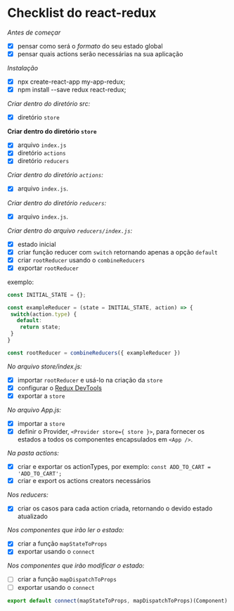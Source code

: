 # Checklist do react-redux

*Antes de começar*
- [x] pensar como será o *formato* do seu estado global
- [x] pensar quais actions serão necessárias na sua aplicação

*Instalação*
- [x] npx create-react-app my-app-redux;
- [x] npm install --save redux react-redux;

*Criar dentro do diretório src:*
- [x] diretório `store`

**Criar dentro do diretório `store`**
- [x] arquivo `index.js`
- [x] diretório `actions`
- [x] diretório `reducers`

*Criar dentro do diretório `actions`:*
- [x] arquivo `index.js`.

*Criar dentro do diretório `reducers`:*
- [x] arquivo `index.js`.

*Criar dentro do arquivo `reducers/index.js`:*
- [x] estado inicial
- [x] criar função reducer com `switch` retornando apenas a opção `default`
- [x] criar `rootReducer` usando o `combineReducers`
- [x] exportar `rootReducer`

exemplo:

```js
const INITIAL_STATE = {};

const exampleReducer = (state = INITIAL_STATE, action) => {
 switch(action.type) {
   default:
    return state;
 }
}

const rootReducer = combineReducers({ exampleReducer })
```

*No arquivo store/index.js:*
- [x] importar `rootReducer` e usá-lo na criação da `store`
- [x] configurar o [Redux DevTools](https://github.com/reduxjs/redux-devtools)
- [x] exportar a `store`

*No arquivo App.js:*
- [x] importar a `store`
- [x] definir o Provider, `<Provider store={ store }>`, para fornecer os estados a todos os componentes encapsulados em `<App />`.

*Na pasta actions:*
- [x] criar e exportar os actionTypes, por exemplo: `const ADD_TO_CART = 'ADD_TO_CART';`
- [x] criar e export os actions creators necessários

*Nos reducers:*
- [x] criar os casos para cada action criada, retornando o devido estado atualizado

*Nos componentes que irão ler o estado:*
- [x] criar a função `mapStateToProps`
- [x] exportar usando o `connect`

*Nos componentes que irão modificar o estado:*
- [ ] criar a função `mapDispatchToProps`
- [ ] exportar usando o `connect`

```js
export default connect(mapStateToProps, mapDispatchToProps)(Component)
```